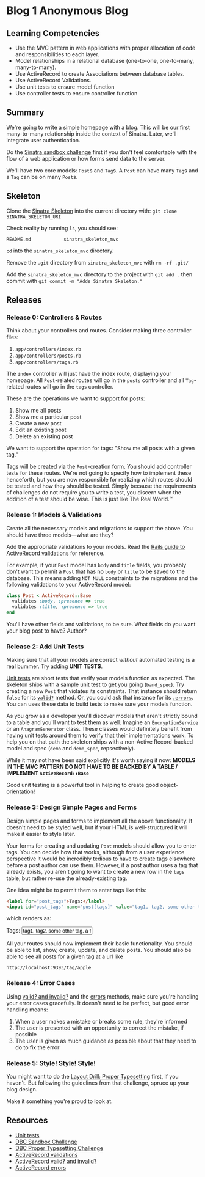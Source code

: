 # Blog 1 Anonymous Blog

## Learning Competencies

* Use the MVC pattern in web applications with proper allocation of code and responsibilities to each layer.
* Model relationships in a relational database (one-to-one, one-to-many, many-to-many).
* Use ActiveRecord to create Associations between database tables.
* Use ActiveRecord Validations.
* Use unit tests to ensure model function
* Use controller tests to ensure controller function

## Summary

We're going to write a simple homepage with a blog. This will be our first
many-to-many relationship inside the context of Sinatra. Later, we'll
integrate user authentication.

Do the [Sinatra sandbox challenge][sandbox challenge] first if you don't feel
comfortable with the flow of a web application or how forms send data to the
server.

We'll have two core models: `Post`s and `Tag`s. A `Post` can have many `Tag`s
and a `Tag` can be on many `Post`s.

## Skeleton

Clone the [Sinatra Skeleton](../../../sinatra_skeleton_mvc) into the current
directory with: `git clone SINATRA_SKELETON_URI`

Check reality by running `ls`, you should see:

```
README.md            sinatra_skeleton_mvc
```

`cd` into the `sinatra_skeleton_mvc` directory.

Remove the `.git` directory from `sinatra_skeleton_mvc` with `rm -rf .git/`

Add the `sinatra_skeleton_mvc` directory to the project with `git add .` then
commit with `git commit -m "Adds Sinatra Skeleton."`

## Releases

### Release 0: Controllers & Routes

Think about your controllers and routes. Consider making three controller files:

1. `app/controllers/index.rb`
2. `app/controllers/posts.rb`
3. `app/controllers/tags.rb`

The `index` controller will just have the index route, displaying your
homepage. All `Post`-related routes will go in the `posts` controller and all
`Tag`-related routes will go in the `tags` controller.

These are the operations we want to support for posts:

1. Show me all posts
2. Show me a particular post
3. Create a new post
4. Edit an existing post
5. Delete an existing post

We want to support the operation for tags: "Show me all posts with a given
tag."

Tags will be created via the `Post`-creation form.  You should add controller
tests for these routes.  We're not going to specify how to implement these
henceforth, but you are now responsible for realizing which routes should be
tested and how they should be tested.  Simply because the requirements of
challenges do not require you to write a test, you discern when the addition of
a test should be wise.  This is just like The Real World.&trade;

### Release 1: Models & Validations

Create all the necessary models and migrations to support the above. You
should have three models—what are they?

Add the appropriate validations to your models. Read the [Rails guide to
ActiveRecord validations][AR validations] for reference.

For example, if your `Post` model has `body` and `title` fields, you probably
don't want to permit a `Post` that has no `body` or `title` to be saved to the
database. This means adding `NOT NULL` constraints to the migrations and the
following validations to your ActiveRecord model:

```ruby
class Post < ActiveRecord::Base
  validates :body, :presence => true
  validates :title, :presence => true
end
```

You'll have other fields and validations, to be sure.  What fields do you want
your blog post to have?  Author?

### Release 2:  Add Unit Tests

Making sure that all your models are correct *without* automated testing is a
real bummer.  Try adding **UNIT TESTS**.

[Unit tests][] are short tests that verify your models function as expected.
The skeleton ships with a sample unit test to get you going (`band_spec`).  Try
creating a new `Post` that violates its constraints.  That instance should
return `false` for its [`valid?`][valid_invalid] method.  Or, you could ask
that instance for its [`.errors`][errors].  You can uses these data to build
tests to make sure your models function.

As you grow as a developer you'll discover models that aren't strictly bound to
a table and you'll want to test them as well. Imagine an `EncryptionService` or
an `AnagramGenerator` class.  These classes would definitely benefit from
having unit tests around them to verify that their implementations work.  To
help you on that path the skeleton ships with a non-Active Record-backed model
and spec (`demo` and `demo_spec`, repsectively).

While it may not have been said explicitly it's worth saying it now:  **MODELS
IN THE MVC PATTERN DO NOT HAVE TO BE BACKED BY A TABLE / IMPLEMENT
`ActiveRecord::Base`**

Good unit testing is a powerful tool in helping to create good
object-orientation!

### Release 3: Design Simple Pages and Forms

Design simple pages and forms to implement all the above functionality. It
doesn't need to be styled well, but if your HTML is well-structured it will
make it easier to style later.

Your forms for creating and updating `Post` models should allow you to enter
tags. You can decide how that works, although from a user experience
perspective it would be incredibly tedious to have to create tags elsewhere
before a post author can use them. However, if a post author uses a tag that
already exists, you aren't going to want to create a new row in the `tags`
table, but rather re-use the already-existing tag.

One idea might be to permit them to enter tags like this:

```html
<label for="post_tags">Tags:</label>
<input id="post_tags" name="post[tags]" value="tag1, tag2, some other tag, a fourth tag">
```

which renders as:

<label for="post_tags">Tags:</label>
<input id="post_tags" name="post[tags]" value="tag1, tag2, some other tag, a fourth tag" class="span4">

All your routes should now implement their basic functionality. You should be
able to list, show, create, update, and delete posts. You should also be able
to see all posts for a given tag at a url like

```text
http://localhost:9393/tag/apple
```

### Release 4: Error Cases

Using [valid? and invalid?][valid_invalid] and the [errors][errors] methods,
make sure you're handling your error cases gracefully. It doesn't need to be
perfect, but good error handling means:

1. When a user makes a mistake or breaks some rule, they're informed
2. The user is presented with an opportunity to correct the mistake, if possible
3. The user is given as much guidance as possible about that they need to do to fix the error

### Release 5: Style! Style! Style!

You might want to do the [Layout Drill: Proper Typesetting][proper formatting
challenge] first, if you haven't. But following the guidelines from that
challenge, spruce up your blog design.

Make it something you're proud to look at.

## Resources

* [Unit tests][]
* [DBC Sandbox Challenge][sandbox challenge]
* [DBC Proper Typesetting Challenge][proper formatting challenge]
* [ActiveRecord validations][AR validations]
* [ActiveRecord valid? and invalid?][valid_invalid]
* [ActiveRecord errors][errors]

[sandbox challenge]: ../../../sinatra-sandbox-challenge
[proper formatting challenge]: ../../../layout-drill-proper-typesetting-challenge
[AR validations]: http://guides.rubyonrails.org/active_record_validations_callbacks.html
[valid_invalid]: http://guides.rubyonrails.org/active_record_validations_callbacks.html#valid-and-invalid
[errors]: http://guides.rubyonrails.org/active_record_validations_callbacks.html#validations_overview-errors
[Unit tests]: http://en.wikipedia.org/wiki/Unit_testing
